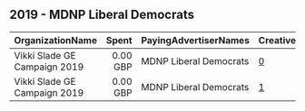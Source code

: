 ## 2019 - MDNP Liberal Democrats 
|OrganizationName|Spent|PayingAdvertiserNames|CreativeUrls|Impressions|Genders|AgeBrackets|CountryCodes|BillingAddresses|CandidateBallotInformation|
|:---|---:|:---|:---|---:|:---|:---|:---|:---|:---|
|Vikki Slade GE Campaign 2019|0.00 GBP|MDNP Liberal Democrats|[0](https://www.snap.com/political-ads/asset/ef405794c6f8bb9195b5239360ac6c2d57c84503b7dd62477326220989431646?mediaType=mp4)|182|||united kingdom|GB||
|Vikki Slade GE Campaign 2019|0.00 GBP|MDNP Liberal Democrats|[1](https://www.snap.com/political-ads/asset/fb3a31270746a21a7dd20e15f123f46a23a8e7d9a735f83f8ed8d1eccfd825ff?mediaType=mp4)|223|||united kingdom|GB||
